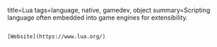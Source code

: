 title=Lua
tags=language, native, gamedev, object
summary=Scripting language often embedded into game engines for extensibility.
~~~~~~

[Website](https://www.lua.org/)
